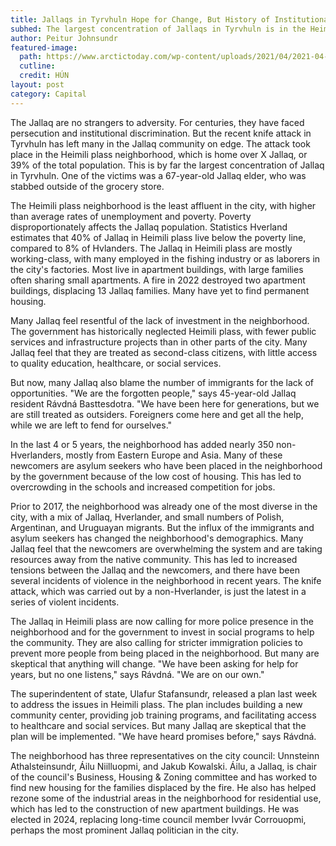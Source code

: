 ```yaml
---
title: Jallaqs in Tyrvhuln Hope for Change, But History of Institutional Apathy Looms Large  
subhed: The largest concentration of Jallaqs in Tyrvhuln is in the Heimili plass neighborhood, where a recent knife attack has left many on edge. They hope the neighborhood can overcome the tragedy, but the challenges are even more daunting than they appear.
author: Peitur Johnsundr
featured-image: 
  path: https://www.arctictoday.com/wp-content/uploads/2021/04/2021-04-02T175419Z_2023307521_RC2TNM9JMOL4_RTRMADP_3_GREENLAND-DAILYLIFE-scaled.jpeg
  cutline: 
  credit: HÚN
layout: post
category: Capital
---
```


The Jallaq are no strangers to adversity. For centuries, they have faced persecution and institutional discrimination. But the recent knife attack in Tyrvhuln has left many in the Jallaq community on edge. The attack took place in the Heimili plass neighborhood, which is home over X Jallaq, or 39% of the total population. This is by far the largest concentration of Jallaq in Tyrvhuln. One of the victims was a 67-year-old Jallaq elder, who was stabbed outside of the grocery store.

The Heimili plass neighborhood is the least affluent in the city, with higher than average rates of unemployment and poverty. Poverty disproportionately affects the Jallaq population. Statistics Hverland estimates that 40% of Jallaq in Heimili plass live below the poverty line, compared to 8% of Hvlanders. The Jallaq in Heimili plass are mostly working-class, with many employed in the fishing industry or as laborers in the city's factories. Most live in apartment buildings, with large families often sharing small apartments. A fire in 2022 destroyed two apartment buildings, displacing 13 Jallaq families. Many have yet to find permanent housing.

Many Jallaq feel resentful of the lack of investment in the neighborhood. The government has historically neglected Heimili plass, with fewer public services and infrastructure projects than in other parts of the city. Many Jallaq feel that they are treated as second-class citizens, with little access to quality education, healthcare, or social services. 

But now, many Jallaq also blame the number of immigrants for the lack of opportunities. "We are the forgotten people," says 45-year-old Jallaq resident Rávdná Basttesdotra. "We have been here for generations, but we are still treated as outsiders. Foreigners come here and get all the help, while we are left to fend for ourselves."

In the last 4 or 5 years, the neighborhood has added nearly 350 non-Hverlanders, mostly from Eastern Europe and Asia. Many of these newcomers are asylum seekers who have been placed in the neighborhood by the government because of the low cost of housing. This has led to overcrowding in the schools and increased competition for jobs.

Prior to 2017, the neighborhood was already one of the most diverse in the city, with a mix of Jallaq, Hverlander, and small numbers of Polish, Argentinan, and Uruguayan migrants. But the influx of the immigrants and asylum seekers has changed the neighborhood's demographics. Many Jallaq feel that the newcomers are overwhelming the system and are taking resources away from the native community. This has led to increased tensions between the Jallaq and the newcomers, and there have been several incidents of violence in the neighborhood in recent years. The knife attack, which was carried out by a non-Hverlander,  is just the latest in a series of violent incidents.

The Jallaq in Heimili plass are now calling for more police presence in the neighborhood and for the government to invest in social programs to help the community. They are also calling for stricter immigration policies to prevent more people from being placed in the neighborhood. But many are skeptical that anything will change. "We have been asking for help for years, but no one listens," says Rávdná. "We are on our own."

The superindentent of state, Ulafur Stafansundr, released a plan last week to address the issues in Heimili plass. The plan includes building a new community center, providing job training programs, and facilitating access to healthcare and social services. But many Jallaq are skeptical that the plan will be implemented. "We have heard promises before," says Rávdná.   

The neighborhood has three representatives on the city council: Unnsteinn Athalsteinsundr, Áilu Niilluopmi, and Jakub Kowalski. Áilu, a Jallaq, is chair of the council's Business, Housing & Zoning committee and has worked to find new housing for the families displaced by the fire. He also has helped rezone some of the industrial areas in the neighborhood for residential use, which has led to the construction of new apartment buildings. He was elected in 2024, replacing long-time council member Ivvár Corrouopmi, perhaps the most prominent Jallaq politician in the city.
